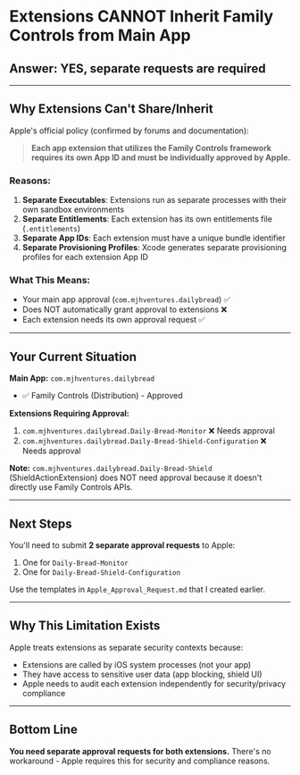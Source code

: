 # Extensions CANNOT Inherit Family Controls from Main App

## Answer: **YES, separate requests are required**

---

## Why Extensions Can't Share/Inherit

Apple's official policy (confirmed by forums and documentation):

> **Each app extension that utilizes the Family Controls framework requires its own App ID and must be individually approved by Apple.**

### Reasons:
1. **Separate Executables**: Extensions run as separate processes with their own sandbox environments
2. **Separate Entitlements**: Each extension has its own entitlements file (`.entitlements`)
3. **Separate App IDs**: Each extension must have a unique bundle identifier
4. **Separate Provisioning Profiles**: Xcode generates separate provisioning profiles for each extension App ID

### What This Means:
- Your main app approval (`com.mjhventures.dailybread`) ✅
- Does NOT automatically grant approval to extensions ❌
- Each extension needs its own approval request ✅

---

## Your Current Situation

**Main App:** `com.mjhventures.dailybread`
- ✅ Family Controls (Distribution) - Approved

**Extensions Requiring Approval:**
1. `com.mjhventures.dailybread.Daily-Bread-Monitor` ❌ Needs approval
2. `com.mjhventures.dailybread.Daily-Bread-Shield-Configuration` ❌ Needs approval

**Note:** `com.mjhventures.dailybread.Daily-Bread-Shield` (ShieldActionExtension) does NOT need approval because it doesn't directly use Family Controls APIs.

---

## Next Steps

You'll need to submit **2 separate approval requests** to Apple:

1. One for `Daily-Bread-Monitor`
2. One for `Daily-Bread-Shield-Configuration`

Use the templates in `Apple_Approval_Request.md` that I created earlier.

---

## Why This Limitation Exists

Apple treats extensions as separate security contexts because:
- Extensions are called by iOS system processes (not your app)
- They have access to sensitive user data (app blocking, shield UI)
- Apple needs to audit each extension independently for security/privacy compliance

---

## Bottom Line

**You need separate approval requests for both extensions.** There's no workaround - Apple requires this for security and compliance reasons.

